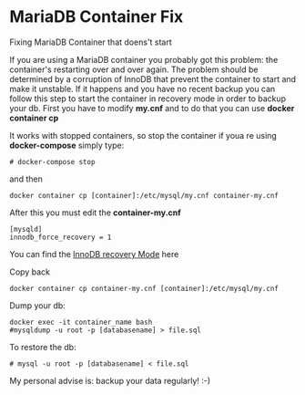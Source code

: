 # MariaDB Container Fix
Fixing MariaDB Container that doens't start

If you are using a MariaDB container you probably got this problem: the container's restarting over and over again. 
The problem should be determined by a corruption of InnoDB that prevent the container to start and make it unstable. 
If it happens and you have no recent backup you can follow this step to start the container in recovery mode in order to backup your db. 
First you have to modify **my.cnf** and to do that you can use **docker container cp** 

It works with stopped containers, so stop the container
if youa re using **docker-compose** simply type: 
```
# docker-compose stop
```

and then
```
docker container cp [container]:/etc/mysql/my.cnf container-my.cnf
```

After this you must edit the **container-my.cnf**
```
[mysqld]
innodb_force_recovery = 1
```

You can find the [InnoDB recovery Mode](https://mariadb.com/kb/en/innodb-recovery-modes/) here

Copy back 
```
docker container cp container-my.cnf [container]:/etc/mysql/my.cnf
```

Dump your db:
```
docker exec -it container_name bash
#mysqldump -u root -p [databasename] > file.sql
```

To restore the db:
```
# mysql -u root -p [databasename] < file.sql
```

My personal advise is: backup your data regularly! :-) 
